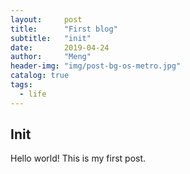 ```yaml
---
layout:     post
title:      "First blog"
subtitle:   "init"
date:       2019-04-24
author:     "Meng"
header-img: "img/post-bg-os-metro.jpg"
catalog: true
tags:
  - life
---
```


## Init

Hello world! This is my first post.  
